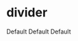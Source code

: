 # divider

<ClientOnly>
<f-demo code='
<if-button>Default</if-button>'>
<if-divider>Default</if-divider>
<if-divider right>Default</if-divider>
<if-divider left>Default</if-divider>
</f-demo>
</ClientOnly >